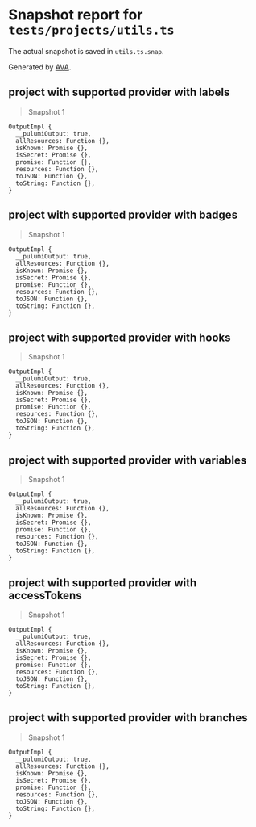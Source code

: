 # Snapshot report for `tests/projects/utils.ts`

The actual snapshot is saved in `utils.ts.snap`.

Generated by [AVA](https://avajs.dev).

## project with supported provider with labels

> Snapshot 1

    OutputImpl {
      __pulumiOutput: true,
      allResources: Function {},
      isKnown: Promise {},
      isSecret: Promise {},
      promise: Function {},
      resources: Function {},
      toJSON: Function {},
      toString: Function {},
    }

## project with supported provider with badges

> Snapshot 1

    OutputImpl {
      __pulumiOutput: true,
      allResources: Function {},
      isKnown: Promise {},
      isSecret: Promise {},
      promise: Function {},
      resources: Function {},
      toJSON: Function {},
      toString: Function {},
    }

## project with supported provider with hooks

> Snapshot 1

    OutputImpl {
      __pulumiOutput: true,
      allResources: Function {},
      isKnown: Promise {},
      isSecret: Promise {},
      promise: Function {},
      resources: Function {},
      toJSON: Function {},
      toString: Function {},
    }

## project with supported provider with variables

> Snapshot 1

    OutputImpl {
      __pulumiOutput: true,
      allResources: Function {},
      isKnown: Promise {},
      isSecret: Promise {},
      promise: Function {},
      resources: Function {},
      toJSON: Function {},
      toString: Function {},
    }

## project with supported provider with accessTokens

> Snapshot 1

    OutputImpl {
      __pulumiOutput: true,
      allResources: Function {},
      isKnown: Promise {},
      isSecret: Promise {},
      promise: Function {},
      resources: Function {},
      toJSON: Function {},
      toString: Function {},
    }

## project with supported provider with branches

> Snapshot 1

    OutputImpl {
      __pulumiOutput: true,
      allResources: Function {},
      isKnown: Promise {},
      isSecret: Promise {},
      promise: Function {},
      resources: Function {},
      toJSON: Function {},
      toString: Function {},
    }
